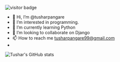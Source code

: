![visitor badge](https://visitor-badge.glitch.me/badge?page_id=jwenjian.visitor-badge&left_color=red&right_color=green) 
- 👋 Hi, I’m @tusharpangare
- 👀 I’m interested in programming.
- 🌱 I’m currently learning Python
- 💞️ I’m looking to collaborate on Django
- 📫 How to reach me tusharpangare99@gmail.com
- 
![Tushar's GitHub stats](https://github-readme-stats.vercel.app/api?username=tusharpangare&show_icons=true)


<!---
tusharpangare/tusharpangare is a ✨ special ✨ repository because its `README.md` (this file) appears on your GitHub profile.
You can click the Preview link to take a look at your changes.
--->
